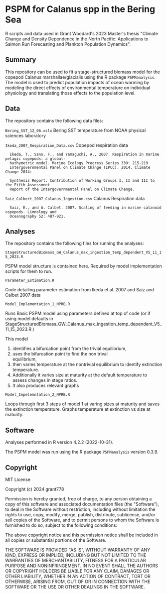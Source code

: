 # PSPM for Calanus spp in the Bering Sea

R scripts and data used in Grant Woodard's 2023 Master's thesis "Climate Change and Density Dependence in the North Pacific: Applications to Salmon Run Forecasting and Plankton Population Dynamics".

## Summary

This repository can be used to fit a stage-structured biomass model for the copepod Calanus marshallae/glacialis using the R package `PSPManalysis`. The model is used to predict population impacts of ocean warming by modeling the direct effects of environmental temperature on individual physiology and translating those effects to the population level.

## Data 

The repository contains the following data files:

  `Bering_SST_12_06.xslx`
    Bering SST temperature from NOAA physical sciences laboratory

  `Ikeda_2007_Respiration_Data.csv`
    Copepod respiration data

      Ikeda, T., Sano, F., and Yamaguchi, A., 2007. Respiration in marine pelagic copepods: a global-
      bathymetric model. Marine Ecology Progress Series 339: 215-219
      Intergovernmental Panel on Climate Change (IPCC). 2014. Climate Change 2014: 
      
      Synthesis Report. Contribution of Working Groups I, II and III to the Fifth Assessment 
      Report of the Intergovernmental Panel on Climate Change.

  `Saiz_Calbert_2007_Calanus_Ingestion.csv`
    Calanus Respiration data

      Saiz, E., and A. Calbet. 2007. Scaling of feeding in marine calanoid copepods. Limnology and 
      Oceanography 52: 487-921.

## Analyses 

The repository contains the following files for running the analyses:

`StageStructuredBiomass_GW_Calanus_max_ingestion_temp_dependent_V5_11_15_2023.R`

  PSPM model structure is contained here. Required by model implementation scripts for them to run.

`Parameter_Estimation.R`

  Code detailing parameter estimation from Ikeda et al. 2007 and Saiz and Calbet 2007 data
  
`Model_Implementation_1_NPRB.R`

  Runs Basic PSPM model using parameters defined at top of code (or if using model defaults in     
    StageStructuredBiomass_GW_Calanus_max_ingestion_temp_dependent_V5_11_15_2023.R )

  This model 
  1. identifies a bifurcation point from the trivial equilibrium,
  2. uses the bifurcation point to find the non trival     
    equilibrium,
  3. then varies temperature at the nontrivial equilibrium to identify extinction temperature.
  4. Additionally it varies 
    size at maturity at the default temperature to assess changes in stage ratios.
  5. It also produces relevant graphs

`Model_Impelemntation_2_NPRB.R`

  Loops through first 3 steps of model 1 at varing sizes at maturity and saves the extinction temperature.
  Graphs temperature at extinction vs size at maturity.

## Software 

Analyses performed in R version 4.2.2 (2022-10-31). 

The PSPM model was run using the R package `PSPManalysis` version 0.3.9.

## Copyright

MIT License

Copyright (c) 2024 grant778

Permission is hereby granted, free of charge, to any person obtaining a copy
of this software and associated documentation files (the "Software"), to deal
in the Software without restriction, including without limitation the rights
to use, copy, modify, merge, publish, distribute, sublicense, and/or sell
copies of the Software, and to permit persons to whom the Software is
furnished to do so, subject to the following conditions:

The above copyright notice and this permission notice shall be included in all
copies or substantial portions of the Software.

THE SOFTWARE IS PROVIDED "AS IS", WITHOUT WARRANTY OF ANY KIND, EXPRESS OR
IMPLIED, INCLUDING BUT NOT LIMITED TO THE WARRANTIES OF MERCHANTABILITY,
FITNESS FOR A PARTICULAR PURPOSE AND NONINFRINGEMENT. IN NO EVENT SHALL THE
AUTHORS OR COPYRIGHT HOLDERS BE LIABLE FOR ANY CLAIM, DAMAGES OR OTHER
LIABILITY, WHETHER IN AN ACTION OF CONTRACT, TORT OR OTHERWISE, ARISING FROM,
OUT OF OR IN CONNECTION WITH THE SOFTWARE OR THE USE OR OTHER DEALINGS IN THE
SOFTWARE.
